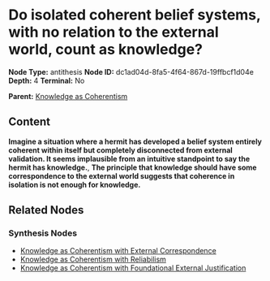 # Do isolated coherent belief systems, with no relation to the external world, count as knowledge?

**Node Type:** antithesis
**Node ID:** dc1ad04d-8fa5-4f64-867d-19ffbcf1d04e
**Depth:** 4
**Terminal:** No

**Parent:** [Knowledge as Coherentism](knowledge-as-coherentism-synthesis-f78ef962-88a2-4aef-b3e5-4ff696bfae3c.md)

## Content

**Imagine a situation where a hermit has developed a belief system entirely coherent within itself but completely disconnected from external validation. It seems implausible from an intuitive standpoint to say the hermit has knowledge.**, **The principle that knowledge should have some correspondence to the external world suggests that coherence in isolation is not enough for knowledge.**

## Related Nodes

### Synthesis Nodes

- [Knowledge as Coherentism with External Correspondence](knowledge-as-coherentism-with-external-correspondence-synthesis-b101c735-97eb-4ed9-b781-e3e7369325b3.md)
- [Knowledge as Coherentism with Reliabilism](knowledge-as-coherentism-with-reliabilism-synthesis-e5fd5e8a-adcf-4e94-a786-723dc532d0c3.md)
- [Knowledge as Coherentism with Foundational External Justification](knowledge-as-coherentism-with-foundational-external-justification-synthesis-5280561c-ea65-475a-99d3-796c9ec1d548.md)
